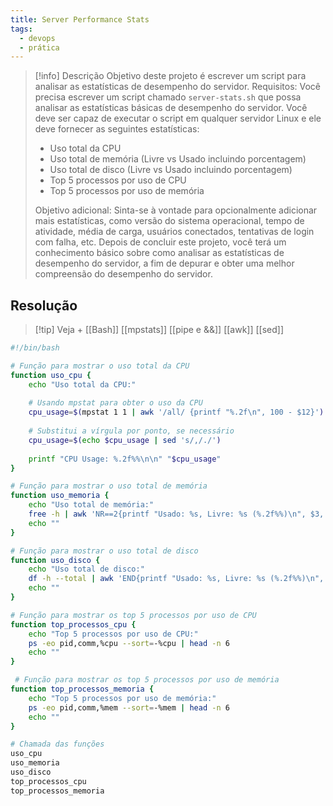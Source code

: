 ```yaml
---
title: Server Performance Stats
tags:
  - devops
  - prática
---
```

> [!info] Descrição
> Objetivo deste projeto é escrever um script para analisar as estatísticas de desempenho do servidor. Requisitos: Você precisa escrever um script chamado `server-stats.sh` que possa analisar as estatísticas básicas de desempenho do servidor. Você deve ser capaz de executar o script em qualquer servidor Linux e ele deve fornecer as seguintes estatísticas:
> - Uso total da CPU  
> - Uso total de memória (Livre vs Usado incluindo porcentagem)  
> - Uso total de disco (Livre vs Usado incluindo porcentagem)  
> - Top 5 processos por uso de CPU  
> - Top 5 processos por uso de memória
> 
> Objetivo adicional: Sinta-se à vontade para opcionalmente adicionar mais estatísticas, como versão do sistema operacional, tempo de atividade, média de carga, usuários conectados, tentativas de login com falha, etc.
> Depois de concluir este projeto, você terá um conhecimento básico sobre como analisar as estatísticas de desempenho do servidor, a fim de depurar e obter uma melhor compreensão do desempenho do servidor.

## Resolução

> [!tip] Veja +
> [[Bash]] [[mpstats]] [[pipe e &&]] [[awk]] [[sed]] 

```bash
#!/bin/bash

# Função para mostrar o uso total da CPU
function uso_cpu {
    echo "Uso total da CPU:"
    
    # Usando mpstat para obter o uso da CPU
    cpu_usage=$(mpstat 1 1 | awk '/all/ {printf "%.2f\n", 100 - $12}')
    
    # Substitui a vírgula por ponto, se necessário
    cpu_usage=$(echo $cpu_usage | sed 's/,/./')
    
    printf "CPU Usage: %.2f%%\n\n" "$cpu_usage"
}

# Função para mostrar o uso total de memória
function uso_memoria {
    echo "Uso total de memória:"
    free -h | awk 'NR==2{printf "Usado: %s, Livre: %s (%.2f%%)\n", $3, $7, $3*100/$2}'
    echo ""
}

# Função para mostrar o uso total de disco
function uso_disco {
    echo "Uso total de disco:"
    df -h --total | awk 'END{printf "Usado: %s, Livre: %s (%.2f%%)\n", $3, $4, $3*100/$2}'
    echo ""
}

# Função para mostrar os top 5 processos por uso de CPU
function top_processos_cpu {
    echo "Top 5 processos por uso de CPU:"
    ps -eo pid,comm,%cpu --sort=-%cpu | head -n 6
    echo ""
}

 # Função para mostrar os top 5 processos por uso de memória
function top_processos_memoria {
    echo "Top 5 processos por uso de memória:"
    ps -eo pid,comm,%mem --sort=-%mem | head -n 6
    echo ""
}

# Chamada das funções
uso_cpu
uso_memoria
uso_disco
top_processos_cpu
top_processos_memoria
```